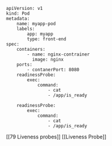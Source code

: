 
```
apiVersion: v1
kind: Pod
metadata:
	name: myapp-pod
	labels:
		app: myapp
		type: front-end
spec:
	containers:
		- name: nginx-contrainer
		  image: nginx
	ports:
		- contanerPort: 8080
	readinessProbe:
		exec:
			command:
				- cat
				- /app/is_ready
```

```
	readinessProbe:
		exec:
			command:
				- cat
				- /app/is_ready
```
[[79 Liveness probes]]
[[Liveness Probe]]
